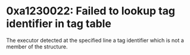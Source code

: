 # 0xa1230022: Failed to lookup tag identifier in tag table

The executor detected at the specified line a tag identifier which is not a member of the structure.
